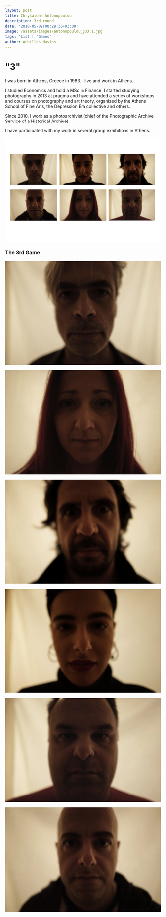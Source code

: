 ```yaml
---
layout: post
title: Chrysalena Antonopoulou
description: 3rd round
date: '2018-05-02T00:29:36+03:00'
image: /assets/images/antonopoulou_g03.1.jpg
tags: 'List [ "Games" ]'
author: Achilles Nasios
---
```

# "3"

I was born in Athens, Greece in 1983. I live and work in Athens.

I studied Economics and hold a MSc in Finance. I started studying photography in 2013 at pragma and have attended a series of workshops and courses on photography and art theory, organized by the Athens School of Fine Arts, the Depression Era collective and others.

Since 2010, I work as a photoarchivist (chief of the Photographic Archive Service of a Historical Archive).

I have participated with my work in several group exhibitions in Athens.



![null](/assets/images/antonopoulou_-parousiasi.jpg#full)

### The 3rd Game

![null](/assets/images/antonopoulou_g03.1.jpg)

![null](/assets/images/antonopoulou_g03.2.jpg)

![null](/assets/images/antonopoulou_g03.3.jpg)

![null](/assets/images/antonopoulou_g03.4.jpg)

![null](/assets/images/antonopoulou_g03.5.jpg)

![null](/assets/images/antonopoulou_g03.6.jpg)
